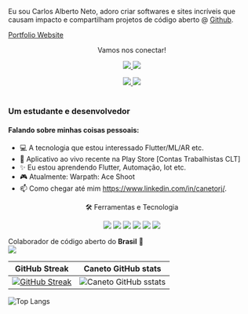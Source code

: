 <link rel="stylesheet" href="../css/social-circles.min.css">
<p>Eu sou Carlos Alberto Neto, adoro criar softwares e sites incríveis que causam impacto e compartilham projetos de código aberto @ <a href="https://github.com/caneto">Github</a>.</p>

<p><a href="http://caneto.github.io/">Portfolio Website</a></p>
<p align="center">Vamos nos conectar!</p>
<p align="center">
<a href="https://www.facebook.com/carlos.albertoneto.75">
    <img src="https://img.shields.io/badge/Facebook-1877F2?style=for-the-badge&logo=facebook&logoColor=white" />
</a>
<!--<a href="https://www.twitter.com/canetorj/">
    <img src="https://img.shields.io/badge/Twitter-1DA1F2?style=for-the-badge&logo=twitter&logoColor=white" />
</a>-->
<a href="https://caneto.github.io/">
    <img src="https://img.shields.io/badge/Portfolio-12100E?style=for-the-badge&logo=medium&logoColor=white" />
</a>
<!--<a href="https://stackoverflow.com/users/12297382/zunairpervaiz">
    <img src="https://img.shields.io/badge/Stack_Overflow-FE7A16?style=for-the-badge&logo=stack-overflow&logoColor=white" />
</a>-->
 </p>

 <div align="center">
   <a  href ="mailto://caneto@gmail.com"><img src="https://img.shields.io/badge/Gmail-D14836?style=for-the-badge&logo=gmail&logoColor=white"</a> 
    <a target="_blank" href="https://github.com/e-medeiros1/e-medeiros1/files/9627583/CV.Erilandio.Santos.Medeiros.-.FINAL.pdf">
    <img src="https://img.shields.io/badge/curriculum-c?style=for-the-badge&logo=adobe-acrobat-reader&logoColor=white&color=BD0807"/>
  </a>
</br>
     </br>
  </div>

### Um estudante e desenvolvedor

#### Falando sobre minhas coisas pessoais:
- 💻 A tecnologia que estou interessado Flutter/ML/AR etc.
- 📱 Aplicativo ao vivo recente na Play Store [Contas Trabalhistas CLT]
- ✨ Eu estou aprendendo Flutter, Automação, Iot etc.
- 🎮 Atualmente: Warpath: Ace Shoot
- 📫 Como chegar até mim https://www.linkedin.com/in/canetorj/.


<!--
**caneto/caneto** is a ✨ _special_ ✨ repository because its `README.md` (this file) appears on your GitHub profile.

Here are some ideas to get you started:

- 🔭 I’m currently working on ...
- 🌱 I’m currently learning ...
- 👯 I’m looking to collaborate on ...
- 🤔 I’m looking for help with ...
- 💬 Ask me about ...
- 📫 How to reach me: ...
- 😄 Pronouns: ...
- ⚡ Fun fact: ...
-->
<div align="center">
<p align="center">🛠 Ferramentas e Tecnologia</p>
<img src="https://img.shields.io/badge/Flutter-02569B?style=for-the-badge&logo=flutter&logoColor=white" />
<img src="https://img.shields.io/badge/Dart-0175C2?style=for-the-badge&logo=dart&logoColor=white" />
<img src="https://img.shields.io/badge/firebase-ffca28?style=for-the-badge&logo=firebase&logoColor=black" />
<img src="https://img.shields.io/badge/Python-FFD43B?style=for-the-badge&logo=python&logoColor=darkgreen" />
<img src="https://img.shields.io/badge/Git-F05032?style=for-the-badge&logo=git&logoColor=white" />
<img src="https://img.shields.io/badge/-c++-black?style=for-the-badge&logo=c%2B%2B&logoColor=white" />
<!-- <img src="https://img.shields.io/badge/Java-white?style=for-the-badge&
logo=Java&logoColor=black" /> -->
</div>

Colaborador de código aberto do <b>Brasil</b> 💚
<br/>
![](https://visitor-badge-reloaded.herokuapp.com/badge?page_id=caneto&color=red&style=for-the-badge&logo=Github)

GitHub Streak              |  Caneto GitHub stats
:-------------------------:|:-------------------------:   
[![GitHub Streak](https://github-readme-streak-stats.herokuapp.com?user=caneto&theme=dark&locale=pt-br&date_format=j%2Fn%5B%2FY%5D)](https://git.io/streak-stats)| ![Caneto GitHub sstats](https://github-readme-stats.vercel.app/api?username=caneto&count_private=true&theme=radical)
![Top Langs](https://github-readme-stats.vercel.app/api/top-langs/?username=caneto&layout=compact)
